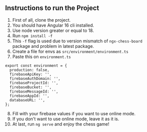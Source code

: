 ## Instructions to run the Project
1. First of all, clone the project.
2. You should have Angular 16 cli installed.
3. Use node version greater or equal to 18.
4. Run `npm install -f`
5. This `-f` flag is used due to version mismatch of `ngx-chess-board` package and problem in latest package.
6. Create a file for envs as `src/environment/environment.ts`
7. Paste this on `environment.ts`
```
export const environment = {
  production: false,
  firebaseApiKey: '',
  firebaseAuthDomain: '',
  firebaseProjectId: '',
  firebaseBucket: '',
  firebaseMessageId: '',
  firebaseAppId: '',
  databaseURL: '',
};
```
8. Fill with your firebase values if you want to use online mode.
9. If you don't want to use online mode, leave it as it is.
10. At last, run `ng serve` and enjoy the chess game!
